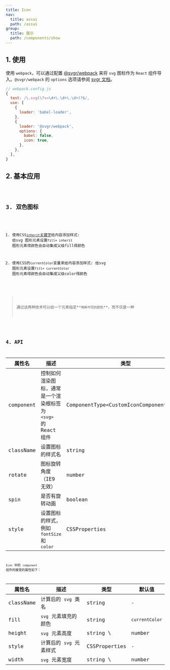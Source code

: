 ```yaml
---
title: Icon
nav:
  title: assui
  path: /assui
group:
  title: 展示
  path: /components/show
---
```

## 1. 使用
使用 `webpack`，可以通过配置 [@svgr/webpack](https://www.npmjs.com/package/@svgr/webpack) 来将 `svg` 图标作为 `React` 组件导入。`@svgr/webpack` 的 `options` 选项请参阅 [svgr 文档](https://github.com/smooth-code/svgr#options)。

```js
// webpack.config.js
{
  test: /\.svg(\?v=\d+\.\d+\.\d+)?$/,
  use: [
    {
      loader: 'babel-loader',
    },
    {
      loader: '@svgr/webpack',
      options: {
        babel: false,
        icon: true,
      },
    },
  ],
}
```

## 2. 基本应用

<code hideActions='["CSB", "EXTERNAL"]' src="./demo/base.tsx" />

## 3. 双色图标

1. 使用CSS[`inherit`关键字](http://tympanus.net/codrops/css_reference/inherit)给内容添加样式: 给svg 图形元素设置`fill= inherit` 图形元素得颜色会自动集成父级fill得颜色

2. 使用CSS的`currentColor`变量来给内容添加样式: 给svg 图形元素设置`fill= currentColor` 图形元素得颜色会自动集成父级color得颜色
> 通过这两种技术可以给一个元素指定**`两种不同的颜色`**，而不仅是一种

<code hideActions='["CSB", "EXTERNAL"]' src="./demo/twoColor.tsx" />

## 4. API

| 属性名    | 描述                                                           | 类型                                     | 默认值 |
| --------- | -------------------------------------------------------------- | ---------------------------------------- | ------ |
| component | 控制如何渲染图标，通常是一个渲染根标签为 `<svg>` 的 React 组件 | ComponentType<CustomIconComponentProps\> | -      |
| className | 设置图标的样式名                                               | string                                   | -      |
| rotate    | 图标旋转角度（IE9 无效）                                       | number                                   | -      |
| spin      | 是否有旋转动画                                                 | boolean                                  | false  |
| style     | 设置图标的样式，例如 `fontSize` 和 `color`                     | CSSProperties                            | -      |

`Icon` 中的 `component` 组件的接受的属性如下：

| 属性名    | 描述                    | 类型          | 默认值         |
| --------- | ----------------------- | ------------- | -------------- |
| className | 计算后的 `svg` 类名     | string        | -              |
| fill      | `svg` 元素填充的颜色    | string        | `currentColor` |
| height    | `svg` 元素高度          | string \      | number         |
| style     | 计算后的 `svg` 元素样式 | CSSProperties | -              |
| width     | `svg` 元素宽度          | string \      | number         |

